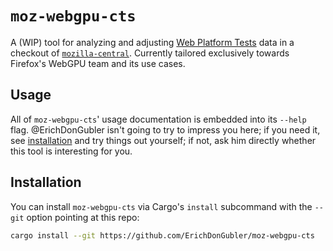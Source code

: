 # `moz-webgpu-cts`

A (WIP) tool for analyzing and adjusting [Web Platform Tests] data in a checkout
of [`mozilla-central`]. Currently tailored exclusively towards Firefox's WebGPU
team and its use cases.

[Web Platform Tests]: https://web-platform-tests.org/
[`mozilla-central`]: https://hg.mozilla.org/mozilla-central/

## Usage

All of `moz-webgpu-cts`' usage documentation is embedded into its `--help` flag.
@ErichDonGubler isn't going to try to impress you here; if you need it, see
[installation](#Installation) and try things out yourself; if not, ask him
directly whether this tool is interesting for you.

## Installation

You can install `moz-webgpu-cts` via Cargo's `install` subcommand with the
`--git` option pointing at this repo:

```sh
cargo install --git https://github.com/ErichDonGubler/moz-webgpu-cts
```

